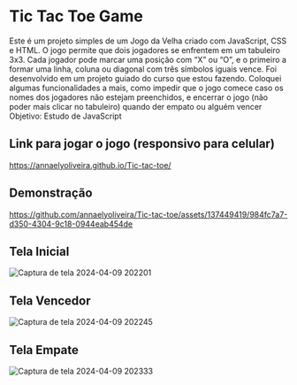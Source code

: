 # Tic Tac Toe Game
Este é um projeto simples de um Jogo da Velha criado com JavaScript, CSS e HTML. O jogo permite que dois jogadores se enfrentem em um tabuleiro 3x3. Cada jogador pode marcar uma posição com “X” ou “O”, e o primeiro a formar uma linha, coluna ou diagonal com três símbolos iguais vence.
Foi desenvolvido em um projeto guiado do curso que estou fazendo. Coloquei algumas funcionalidades a mais, como impedir que o jogo comece caso os nomes dos jogadores não estejam preenchidos, e encerrar o jogo (não poder mais clicar no tabuleiro) quando der empato ou alguém vencer
Objetivo: Estudo de JavaScript

## Link para jogar o jogo (responsivo para celular)
https://annaelyoliveira.github.io/Tic-tac-toe/

## Demonstração
https://github.com/annaelyoliveira/Tic-tac-toe/assets/137449419/984fc7a7-d350-4304-9c18-0944eab454de

## Tela Inicial
![Captura de tela 2024-04-09 202201](https://github.com/annaelyoliveira/Tic-tac-toe/assets/137449419/fbd47743-e45a-450e-9014-b39e4f3dcf77)

## Tela Vencedor
![Captura de tela 2024-04-09 202245](https://github.com/annaelyoliveira/Tic-tac-toe/assets/137449419/66b888bc-5c21-4583-9a96-841bdeae5557)
## Tela Empate
![Captura de tela 2024-04-09 202333](https://github.com/annaelyoliveira/Tic-tac-toe/assets/137449419/e0b72a8c-8ebc-403c-9bc8-b464178c85c7)

